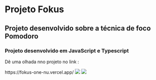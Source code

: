 <h1>Projeto Fokus</h1>
<h2>Projeto desenvolvido sobre a técnica de foco Pomodoro</h2>
<h3>Projeto desenvolvido em JavaScript e Typescript</h3>
<p>Dê uma olhada nno projeto no link :</p>
https://fokus-one-nu.vercel.app/
<img src='https://github.com/user-attachments/assets/65d91857-f04a-4deb-870b-916c6ff60343'>
<img src='https://github.com/user-attachments/assets/4abbd0f6-501c-426b-b2bd-b7752ade3799'>
